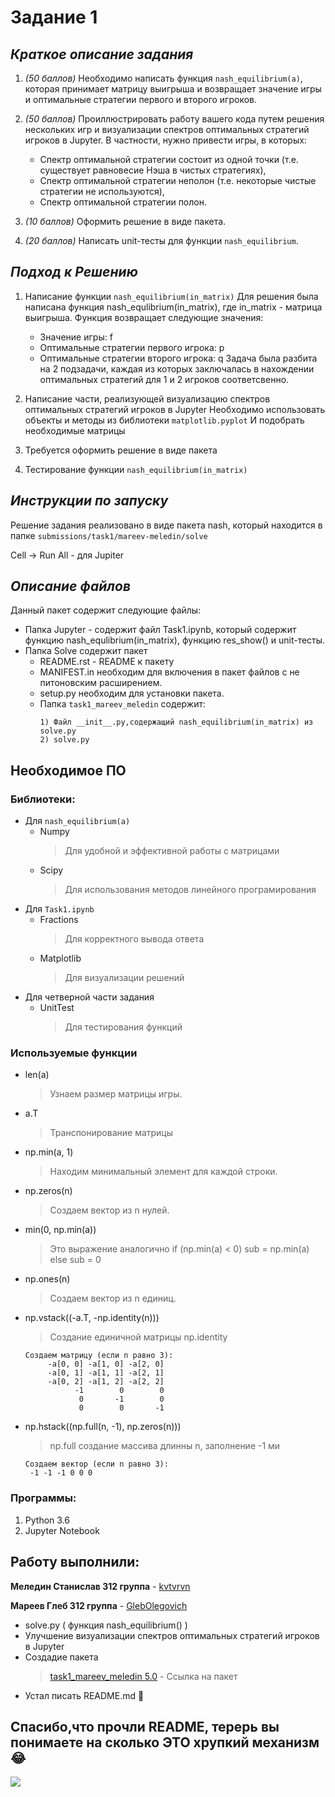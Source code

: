 # Задание 1

## *Краткое описание задания*

1) *(50 баллов)* Необходимо написать функция ```nash_equilibrium(a)```, которая принимает матрицу выигрыша и возвращает значение игры и оптимальные стратегии первого и второго игроков.

2) *(50 баллов)* Проиллюстрировать работу вашего кода путем решения нескольких игр и визуализации спектров оптимальных стратегий игроков в Jupyter. В частности, нужно привести игры, в которых:
	* Cпектр оптимальной стратегии состоит из одной точки (т.е. существует равновесие Нэша в чистых стратегиях),
	* Cпектр оптимальной стратегии неполон (т.е. некоторые чистые стратегии не используются),
	* Cпектр оптимальной стратегии полон.
	
3) *(10 баллов)* Оформить решение в виде пакета.

4) *(20 баллов)* Написать unit-тесты для функции ```nash_equilibrium```.

## *Подход к Решению*
1. Написание функции ```nash_equilibrium(in_matrix)``` 
	Для решения была написана функция nash_equlibrium(in_matrix), где in_matrix - матрица выигрыша.
	Функция возвращает следующие значения: 
	* Значение игры: f 
	* Оптимальные стратегии первого игрока: p
	* Оптимальные стратегии второго игрока: q
		Задача была разбита на 2 подзадачи, каждая из которых заключалась в нахождении оптимальных стратегий для 1 и 2 игроков соответсвенно.
		
2. Написание части, реализующей визуализацию спектров оптимальных стратегий игроков в Jupyter
	Необходимо использовать объекты и методы из библиотеки ```matplotlib.pyplot```
	И подобрать необходимые матрицы
3. Требуется оформить решение в виде пакета

4. Тестирование функции ```nash_equilibrium(in_matrix)```

## *Инструкции по запуску*

Решение задания реализовано в виде пакета nash, который находится в папке ```submissions/task1/mareev-meledin/solve```

Cell -> Run All  - для Jupiter	
	

## *Описание файлов*
Данный пакет содержит следующие файлы: 
* Папка Jupyter - содержит файл Task1.ipynb, который содержит функцию nash_equlibrium(in_matrix), функцию res_show() и unit-тесты. 
* Папка Solve содержит пакет
	* README.rst - README к пакету
	* MANIFEST.in необходим для включения в пакет файлов с не питоновским расширением.
	* setup.py необходим для установки пакета.
	* Папка ```task1_mareev_meledin``` содержит:
		```
		1) Файл __init__.py,содержащий nash_equilibrium(in_matrix) из solve.py
		2) solve.py 
		```
			
## Необходимое ПО
### Библиотеки:
* Для ```nash_equilibrium(a)```
	* Numpy
		> Для удобной и эффективной работы с матрицами
	* Scipy 
		> Для использования методов линейного програмирования
* Для ```Task1.ipynb```
	* Fractions
		> Для корректного вывода ответа
	* Matplotlib
		> Для визуализации решений
* Для четверной части задания
	* UnitTest
		> Для тестирования функций
### Используемые функции
* len(a)
	> Узнаем размер матрицы игры.
	
* a.T 
	> Транспонирование матрицы
	
* np.min(a, 1)
	> Находим минимальный элемент для каждой строки.
	
* np.zeros(n)
	> Создаем вектор из n нулей.
	
* min(0, np.min(a))
	> Это выражение аналогично if (np.min(a) < 0) sub = np.min(a) else sub = 0
	
* np.ones(n)
	> Создаем вектор из n единиц.
	
* np.vstack((-a.T, -np.identity(n)))
	> Создание единичной матрицы np.identity
	```
	Создаем матрицу (если n равно 3):
		 -a[0, 0] -a[1, 0] -a[2, 0]
		 -a[0, 1] -a[1, 1] -a[2, 1]
		 -a[0, 2] -a[1, 2] -a[2, 2]
		       -1        0        0
		        0       -1        0
		        0        0       -1
	```
	
* np.hstack((np.full(n, -1), np.zeros(n)))
	> np.full создание массива длинны n, заполнение -1 ми
	```
	Создаем вектор (если n равно 3):
	 -1 -1 -1 0 0 0 
	```
		
### Программы:
1) Python 3.6
2) Jupyter Notebook 

## Работу выполнили:
**Меледин Станислав 312 группа** - [kvtvrvn](https://github.com/kvtvrvn)

**Мареев Глеб 312 группа** - [GlebOlegovich](https://github.com/GlebOlegovich)
* solve.py ( функция nash_equilibrium() )
* Улучшение визуализации спектров оптимальных стратегий игроков в Jupyter
* Создадие пакета
	> [task1_mareev_meledin 5.0](https://pypi.python.org/pypi?:action=display&name=task1_mareev_meledin&version=5.0) - Ссылка на пакет
* Устал писать README.md 🤠


## **Cпасибо,что прочли README, терерь вы понимаете на сколько ЭТО хрупкий механизм😂**
![](http://memesmix.net/media/created/uw4vmh.jpg)
 			
